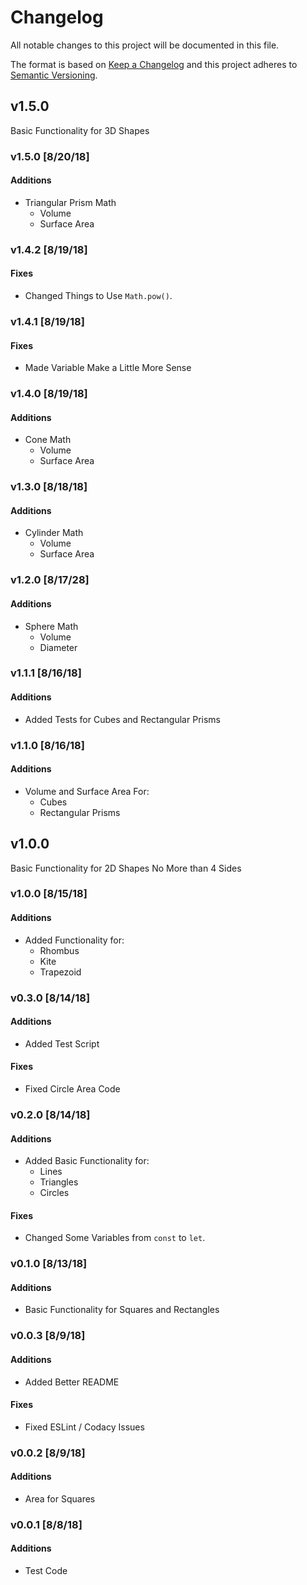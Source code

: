 # Changelog
All notable changes to this project will be documented in this file.

The format is based on [Keep a Changelog](http://keepachangelog.com/en/1.0.0/)
and this project adheres to [Semantic Versioning](http://semver.org/spec/v2.0.0.html).

## v1.5.0
Basic Functionality for 3D Shapes

### v1.5.0 [8/20/18]
#### Additions
- Triangular Prism Math
    - Volume
    - Surface Area

### v1.4.2 [8/19/18]
#### Fixes
- Changed Things to Use `Math.pow()`.

### v1.4.1 [8/19/18]
#### Fixes
- Made Variable Make a Little More Sense

### v1.4.0 [8/19/18]
#### Additions
- Cone Math
    - Volume
    - Surface Area

### v1.3.0 [8/18/18]
#### Additions
- Cylinder Math
    - Volume
    - Surface Area

### v1.2.0 [8/17/28]
#### Additions
- Sphere Math
    - Volume
    - Diameter

### v1.1.1 [8/16/18]
#### Additions
- Added Tests for Cubes and Rectangular Prisms

### v1.1.0 [8/16/18]
#### Additions
- Volume and Surface Area For:
    - Cubes
    - Rectangular Prisms

## v1.0.0
Basic Functionality for 2D Shapes No More than 4 Sides

### v1.0.0 [8/15/18]
#### Additions
- Added Functionality for:
    - Rhombus
    - Kite
    - Trapezoid

### v0.3.0 [8/14/18]
#### Additions
- Added Test Script

#### Fixes
- Fixed Circle Area Code

### v0.2.0 [8/14/18]
#### Additions
- Added Basic Functionality for: 
    - Lines 
    - Triangles
    - Circles

#### Fixes
- Changed Some Variables from `const` to `let`.

### v0.1.0 [8/13/18]
#### Additions
- Basic Functionality for Squares and Rectangles

### v0.0.3 [8/9/18]
#### Additions
- Added Better README

#### Fixes
- Fixed ESLint / Codacy Issues

### v0.0.2 [8/9/18]
#### Additions
- Area for Squares

### v0.0.1 [8/8/18]
#### Additions
- Test Code